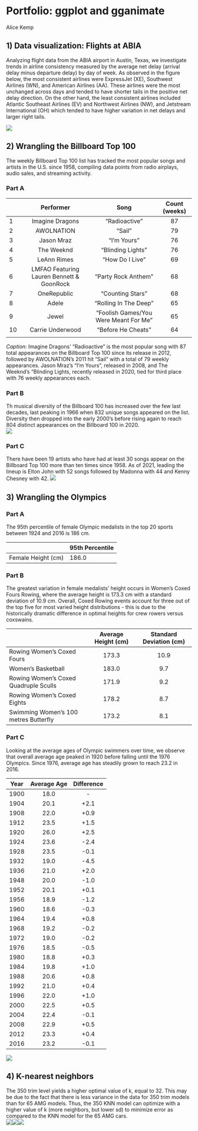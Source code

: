 Portfolio: ggplot and gganimate
================
Alice Kemp

## **1) Data visualization: Flights at ABIA**

Analyzing flight data from the ABIA airport in Austin, Texas, we
investigate trends in airline consistency measured by the average net
delay (arrival delay minus departure delay) by day of week. As observed
in the figure below, the most consistent airlines were ExpressJet (XE),
Southwest Airlines (WN), and American Airlines (AA). These airlines were
the most unchanged across days and tended to have shorter tails in the
positive net delay direction. On the other hand, the least consistent
airlines included Atlantic Southeast Airlines (EV) and Northwest
Airlines (NW), and Jetstream International (OH) which tended to have
higher variation in net delays and larger right tails.

![](ggplot-md-examples_files/figure-gfm/abia-1.gif)<!-- -->

## **2) Wrangling the Billboard Top 100**

The weekly Billboard Top 100 list has tracked the most popular songs and
artists in the U.S. since 1958, compiling data points from radio
airplays, audio sales, and streaming activity.  
### **Part A**

|     |               **Performer**               |               **Song**                | **Count (weeks)** |
|-----|:-----------------------------------------:|:-------------------------------------:|:-----------------:|
| 1   |              Imagine Dragons              |             “Radioactive”             |        87         |
| 2   |                AWOLNATION                 |                “Sail”                 |        79         |
| 3   |                Jason Mraz                 |              “I’m Yours”              |        76         |
| 4   |                The Weeknd                 |           “Blinding Lights”           |        76         |
| 5   |                LeAnn Rimes                |            “How Do I Live”            |        69         |
| 6   | LMFAO Featuring Lauren Bennett & GoonRock |          “Party Rock Anthem”          |        68         |
| 7   |                OneRepublic                |           “Counting Stars”            |        68         |
| 8   |                   Adele                   |         “Rolling In The Deep”         |        65         |
| 9   |                   Jewel                   | “Foolish Games/You Were Meant For Me” |        65         |
| 10  |             Carrie Underwood              |          “Before He Cheats”           |        64         |
|     |                                           |                                       |                   |

*Caption:* Imagine Dragons’ “Radioactive” is the most popular song with
87 total appearances on the Billboard Top 100 since its release in 2012,
followed by AWOLNATION’s 2011 hit “Sail” with a total of 79 weekly
appearances. Jason Mraz’s “I’m Yours”, released in 2008, and The
Weeknd’s “Blinding Lights, recently released in 2020, tied for third
place with 76 weekly appearances each.

### **Part B**

Th musical diversity of the Billboard 100 has increased over the few
last decades, last peaking in 1966 when 832 unique songs appeared on the
list. Diversity then dropped into the early 2000’s before rising again
to reach 804 distinct appearances on the Billboard 100 in 2020.  
![](ggplot-md-examples_files/figure-gfm/billboard_b-1.png)<!-- -->

### **Part C**

There have been 19 artists who have had at least 30 songs appear on the
Billboard Top 100 more than ten times since 1958. As of 2021, leading
the lineup is Elton John with 52 songs followed by Madonna with 44 and
Kenny Chesney with 42.
![](ggplot-md-examples_files/figure-gfm/billboard_c-1.png)<!-- -->

## **3) Wrangling the Olympics**

### **Part A**

The 95th percentile of female Olympic medalists in the top 20 sports
between 1924 and 2016 is 186 cm.

|                    | **95th Percentile** |
|--------------------|---------------------|
| Female Height (cm) | 186.0               |

### **Part B**

The greatest variation in female medalists’ height occurs in Women’s
Coxed Fours Rowing, where the average height is 173.3 cm with a standard
deviation of 10.9 cm. Overall, Coxed Rowing events account for three out
of the top five for most varied height distributions - this is due to
the historically dramatic difference in optimal heights for crew rowers
versus coxswains.

|                                       | **Average Height (cm)** | **Standard Deviation (cm)** |
|---------------------------------------|:-----------------------:|:---------------------------:|
| Rowing Women’s Coxed Fours            |          173.3          |            10.9             |
| Women’s Basketball                    |          183.0          |             9.7             |
| Rowing Women’s Coxed Quadruple Sculls |          171.9          |             9.2             |
| Rowing Women’s Coxed Eights           |          178.2          |             8.7             |
| Swimming Women’s 100 metres Butterfly |          173.2          |             8.1             |

### **Part C**

Looking at the average ages of Olympic swimmers over time, we observe
that overall average age peaked in 1920 before falling until the 1976
Olympics. Since 1976, average age has steadily grown to reach 23.2 in
2016.

| **Year** | **Average Age** | **Difference** |
|:--------:|:---------------:|:--------------:|
|   1900   |      18.0       |       \-       |
|   1904   |      20.1       |      +2.1      |
|   1908   |      22.0       |      +0.9      |
|   1912   |      23.5       |      +1.5      |
|   1920   |      26.0       |      +2.5      |
|   1924   |      23.6       |      -2.4      |
|   1928   |      23.5       |      -0.1      |
|   1932   |      19.0       |      -4.5      |
|   1936   |      21.0       |      +2.0      |
|   1948   |      20.0       |      -1.0      |
|   1952   |      20.1       |      +0.1      |
|   1956   |      18.9       |      -1.2      |
|   1960   |      18.6       |      -0.3      |
|   1964   |      19.4       |      +0.8      |
|   1968   |      19.2       |      -0.2      |
|   1972   |      19.0       |      -0.2      |
|   1976   |      18.5       |      -0.5      |
|   1980   |      18.8       |      +0.3      |
|   1984   |      19.8       |      +1.0      |
|   1988   |      20.6       |      +0.8      |
|   1992   |      21.0       |      +0.4      |
|   1996   |      22.0       |      +1.0      |
|   2000   |      22.5       |      +0.5      |
|   2004   |      22.4       |      -0.1      |
|   2008   |      22.9       |      +0.5      |
|   2012   |      23.3       |      +0.4      |
|   2016   |      23.2       |      -0.1      |

![](ggplot-md-examples_files/figure-gfm/olympics_c-1.png)<!-- -->

## **4) K-nearest neighbors**

The 350 trim level yields a higher optimal value of k, equal to 32. This
may be due to the fact that there is less variance in the data for 350
trim models than for 65 AMG models. Thus, the 350 KNN model can optimize
with a higher value of k (more neighbors, but lower sd) to minimize
error as compared to the KNN model for the 65 AMG cars.  
![](ggplot-md-examples_files/figure-gfm/sclass-1.png)<!-- -->![](ggplot-md-examples_files/figure-gfm/sclass-2.png)<!-- -->![](ggplot-md-examples_files/figure-gfm/sclass-3.png)<!-- -->
